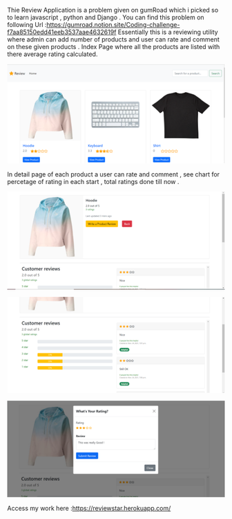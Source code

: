 Thie Review Application is a problem given on gumRoad which i picked so to learn javascript , python and Django .
You can find this problem on following Url :https://gumroad.notion.site/Coding-challenge-f7aa85150edd41eeb3537aae4632619f Essentially this is a reviewing utility where admin can add number of products and user can rate and comment on these given products .
Index Page where all the products are listed with there average rating calculated.

![](static/images/indexPage.png)

In detail page of each product a user can rate and comment , see chart for percetage of rating in each start , total ratings done till now .


![](static/images/detailPage.png)

![](static/images/detailPage2.png)

![](static/images/detail3.png)

Access my work here :https://reviewstar.herokuapp.com/
